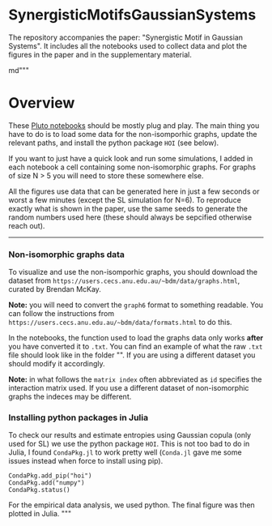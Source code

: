 # SynergisticMotifsGaussianSystems
The repository accompanies the paper: "Synergistic Motif in Gaussian Systems".
It includes all the notebooks used to collect data and plot the figures in the paper and in the supplementary material.

md"""
# Overview

These [Pluto notebooks](https://plutojl.org/) should be mostly plug and play.
The main thing you have to do is to load some data for the non-isomporhic graphs, update the relevant paths, and install the python package `HOI` (see below).

If you want to just have a quick look and run some simulations, I added in each notebook a cell containing some non-isomorphic graphs. For graphs of size N > 5 you will need to store these somewhere else.

All the figures use data that can be generated here in just a few seconds or worst a few minutes (except the SL simulation for N=6). To reproduce exactly what is shown in the paper, use the same seeds to generate the random numbers used here (these should always be sepcified otherwise reach out).

---

### Non-isomorphic graphs data
To visualize and use the non-isomporhic graphs, you should download the dataset from `https://users.cecs.anu.edu.au/~bdm/data/graphs.html`, curated by Brendan McKay.

**Note:** you will need to convert the `graph6` format to something readable. You can follow the instructions from `https://users.cecs.anu.edu.au/~bdm/data/formats.html` to do this.

In the notebooks, the function used to load the graphs data only works **after** you have converted it to `.txt`. You can find an example of what the raw `.txt` file should look like in the folder "". If you are using a different dataset you should modify it accordingly.

**Note:** in what follows the `matrix index` often abbreviated as `id` specifies the interaction matrix used. If you use a different dataset of non-isomorphic graphs the indeces may be different.

### Installing python packages in Julia
To check our results and estimate entropies using Gaussian copula (only used for SL) we use the python package `HOI`. This is not too bad to do in Julia, I found `CondaPkg.jl` to work pretty well (`Conda.jl` gave me some issues instead when force to install using pip).

```
CondaPkg.add_pip("hoi")
CondaPkg.add("numpy")
CondaPkg.status()
```

For the empirical data analysis, we used python. The final figure was then plotted in Julia.
"""
